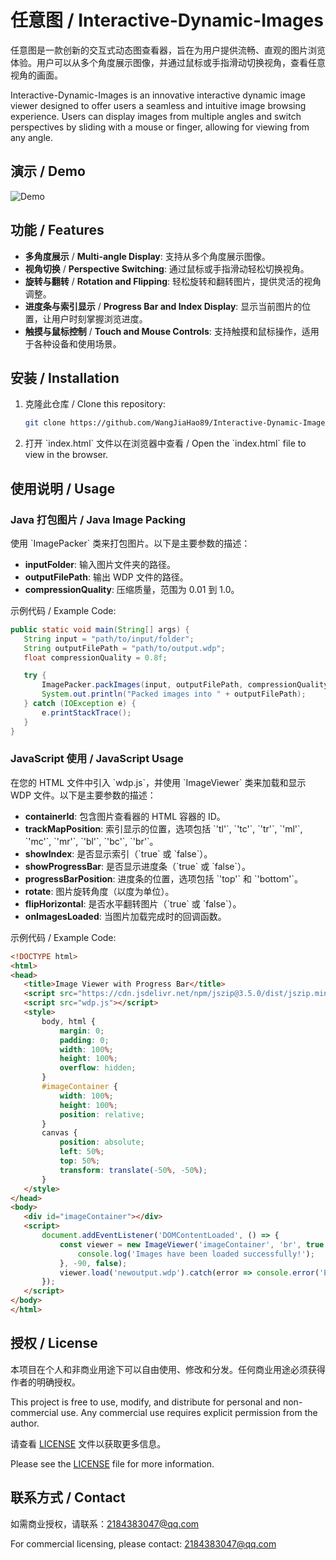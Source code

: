 
# 任意图 / Interactive-Dynamic-Images

任意图是一款创新的交互式动态图查看器，旨在为用户提供流畅、直观的图片浏览体验。用户可以从多个角度展示图像，并通过鼠标或手指滑动切换视角，查看任意视角的画面。

Interactive-Dynamic-Images is an innovative interactive dynamic image viewer designed to offer users a seamless and intuitive image browsing experience. Users can display images from multiple angles and switch perspectives by sliding with a mouse or finger, allowing for viewing from any angle.

## 演示 / Demo

![Demo](./demo.gif)

## 功能 / Features
- **多角度展示** / **Multi-angle Display**: 支持从多个角度展示图像。
- **视角切换** / **Perspective Switching**: 通过鼠标或手指滑动轻松切换视角。
- **旋转与翻转** / **Rotation and Flipping**: 轻松旋转和翻转图片，提供灵活的视角调整。
- **进度条与索引显示** / **Progress Bar and Index Display**: 显示当前图片的位置，让用户时刻掌握浏览进度。
- **触摸与鼠标控制** / **Touch and Mouse Controls**: 支持触摸和鼠标操作，适用于各种设备和使用场景。

## 安装 / Installation

1. 克隆此仓库 / Clone this repository:
     ``` bash
    git clone https://github.com/WangJiaHao89/Interactive-Dynamic-Images.git
     ``` 

2. 打开 \`index.html\` 文件以在浏览器中查看 / Open the \`index.html\` file to view in the browser.

## 使用说明 / Usage

### Java 打包图片 / Java Image Packing

使用 \`ImagePacker\` 类来打包图片。以下是主要参数的描述：

- **inputFolder**: 输入图片文件夹的路径。
- **outputFilePath**: 输出 WDP 文件的路径。
- **compressionQuality**: 压缩质量，范围为 0.01 到 1.0。

示例代码 / Example Code:
 ``` java
public static void main(String[] args) {
    String input = "path/to/input/folder";
    String outputFilePath = "path/to/output.wdp";
    float compressionQuality = 0.8f;

    try {
        ImagePacker.packImages(input, outputFilePath, compressionQuality);
        System.out.println("Packed images into " + outputFilePath);
    } catch (IOException e) {
        e.printStackTrace();
    }
}
 ``` 

### JavaScript 使用 / JavaScript Usage

在您的 HTML 文件中引入 \`wdp.js\`，并使用 \`ImageViewer\` 类来加载和显示 WDP 文件。以下是主要参数的描述：

- **containerId**: 包含图片查看器的 HTML 容器的 ID。
- **trackMapPosition**: 索引显示的位置，选项包括 \`'tl'\`, \`'tc'\`, \`'tr'\`, \`'ml'\`, \`'mc'\`, \`'mr'\`, \`'bl'\`, \`'bc'\`, \`'br'\`。
- **showIndex**: 是否显示索引（\`true\` 或 \`false\`）。
- **showProgressBar**: 是否显示进度条（\`true\` 或 \`false\`）。
- **progressBarPosition**: 进度条的位置，选项包括 \`'top'\` 和 \`'bottom'\`。
- **rotate**: 图片旋转角度（以度为单位）。
- **flipHorizontal**: 是否水平翻转图片（\`true\` 或 \`false\`）。
- **onImagesLoaded**: 当图片加载完成时的回调函数。

示例代码 / Example Code:
 ``` html
<!DOCTYPE html>
<html>
<head>
    <title>Image Viewer with Progress Bar</title>
    <script src="https://cdn.jsdelivr.net/npm/jszip@3.5.0/dist/jszip.min.js"></script>
    <script src="wdp.js"></script>
    <style>
        body, html {
            margin: 0;
            padding: 0;
            width: 100%;
            height: 100%;
            overflow: hidden;
        }
        #imageContainer {
            width: 100%;
            height: 100%;
            position: relative;
        }
        canvas {
            position: absolute;
            left: 50%;
            top: 50%;
            transform: translate(-50%, -50%);
        }
    </style>
</head>
<body>
    <div id="imageContainer"></div>
    <script>
        document.addEventListener('DOMContentLoaded', () => {
            const viewer = new ImageViewer('imageContainer', 'br', true, true, 'bottom', () => {
                console.log('Images have been loaded successfully!');
            }, -90, false);
            viewer.load('newoutput.wdp').catch(error => console.error('Error loading .wdp file:', error));
        });
    </script>
</body>
</html>
 ``` 

## 授权 / License

本项目在个人和非商业用途下可以自由使用、修改和分发。任何商业用途必须获得作者的明确授权。

This project is free to use, modify, and distribute for personal and non-commercial use. Any commercial use requires explicit permission from the author.

请查看 [LICENSE](https://github.com/WangJiaHao89/Interactive-Dynamic-Images/blob/main/LICENSE) 文件以获取更多信息。

Please see the [LICENSE](https://github.com/WangJiaHao89/Interactive-Dynamic-Images/blob/main/LICENSE) file for more information.


## 联系方式 / Contact

如需商业授权，请联系：[2184383047@qq.com](mailto:2184383047@qq.com)

For commercial licensing, please contact: [2184383047@qq.com](mailto:2184383047@qq.com)
